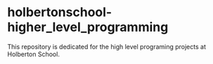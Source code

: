 # holbertonschool-higher_level_programming
This repository is dedicated for the high level programing projects at Holberton School.
